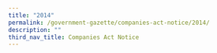 ```yaml
---
title: "2014"
permalink: /government-gazette/companies-act-notice/2014/
description: ""
third_nav_title: Companies Act Notice
---
```

